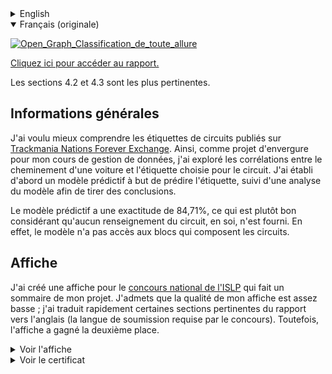 <details>
<summary>English</summary>

Currently empty, see the french version.

</details>

<details open>
<summary>Français (originale)</summary>

<a name="readme" href="https://darkmattrmaestro.github.io/stats-tmnf-quarto/Classification_de_toute_allure.pdf"><img src="https://github.com/user-attachments/assets/9a8b8bbf-81d8-4656-b379-b1296cd21b06" alt="Open_Graph_Classification_de_toute_allure"></img></a>

[Cliquez ici pour accéder au rapport.](https://darkmattrmaestro.github.io/stats-tmnf-quarto/Classification_de_toute_allure.pdf)

Les sections 4.2 et 4.3 sont les plus pertinentes.

## Informations générales

J'ai voulu mieux comprendre les étiquettes de circuits publiés sur [Trackmania Nations Forever Exchange](https://tmnf.exchange/). Ainsi, comme projet d'envergure pour mon cours de gestion de données, j'ai exploré les corrélations entre le cheminement d'une voiture et l'étiquette choisie pour le circuit. J'ai établi d'abord un modèle prédictif à but de prédire l'étiquette, suivi d'une analyse du modèle afin de tirer des conclusions.

Le modèle prédictif a une exactitude de 84,71%, ce qui est plutôt bon considérant qu'aucun renseignement du circuit, en soi, n'est fourni. En effet, le modèle n'a pas accès aux blocs qui composent les circuits.

## Affiche

J'ai créé une affiche pour le <a href="https://islp.ssc.ca/?lang=fr">concours national de l'ISLP</a> qui fait un sommaire de mon projet. J'admets que la qualité de mon affiche est assez basse ; j'ai traduit rapidement certaines sections pertinentes du rapport vers l'anglais (la langue de soumission requise par le concours). Toutefois, l'affiche a gagné la deuxième place.

<details>
<summary>Voir l'affiche</summary>
<img src="https://github.com/user-attachments/assets/48bf7334-d0a3-4e0a-b563-7730d1cfb67b" alt="Affiche"></img>
</details>

<details>
<summary>Voir le certificat</summary>
<img src="https://github.com/user-attachments/assets/b081c33c-c8da-4494-8fe2-db23b1194063" alt="Affiche"></img>
</details>


</details>
